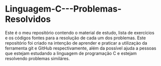 # Linguagem-C---Problemas-Resolvidos

Este é o meu repositório contendo o material de estudo, lista de exercícios e os códigos fontes para a resolução de cada um dos problemas. Este repositório foi criado na intenção de aprender e praticar a utilizaçào da ferramenta git e GitHub respectivamente, além da possível ajuda a pessoas que estejam estudando a linguagem de programação C e estejam resolvendo problemas similáres.